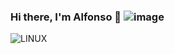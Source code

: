 ### Hi there, I'm Alfonso 👋 ![image](https://user-images.githubusercontent.com/79656705/229391016-9dd5964d-39db-433a-951a-da96c481c35a.png)



![LINUX](https://user-images.githubusercontent.com/79656705/229390399-e018fc64-4cb1-43a0-9b0d-617cc1dad465.svg)



<!--
**AlfonsoGamez/AlfonsoGamez** is a ✨ _special_ ✨ repository because its `README.md` (this file) appears on your GitHub profile.

Here are some ideas to get you started:

- 🔭 I’m currently working on ...
- 🌱 I’m currently learning ...
- 👯 I’m looking to collaborate on ...
- 🤔 I’m looking for help with ...
- 💬 Ask me about ...
- 📫 How to reach me: ...
- 😄 Pronouns: ...
- ⚡ Fun fact: ...
-->
